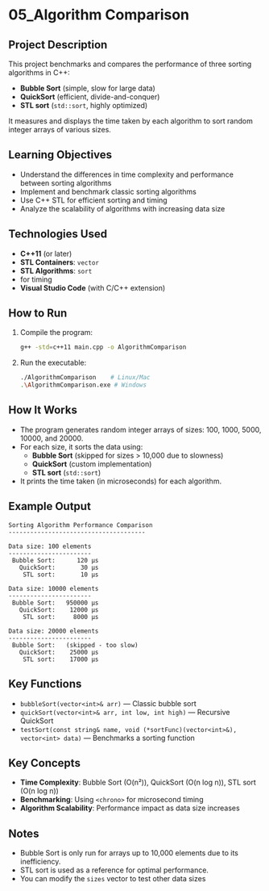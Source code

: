 # 05_Algorithm Comparison

## Project Description
This project benchmarks and compares the performance of three sorting algorithms in C++:
- **Bubble Sort** (simple, slow for large data)
- **QuickSort** (efficient, divide-and-conquer)
- **STL sort** (`std::sort`, highly optimized)

It measures and displays the time taken by each algorithm to sort random integer arrays of various sizes.

## Learning Objectives
- Understand the differences in time complexity and performance between sorting algorithms
- Implement and benchmark classic sorting algorithms
- Use C++ STL for efficient sorting and timing
- Analyze the scalability of algorithms with increasing data size

## Technologies Used
- **C++11** (or later)
- **STL Containers**: `vector`
- **STL Algorithms**: `sort`
- **<chrono>** for timing
- **Visual Studio Code** (with C/C++ extension)

## How to Run
1. Compile the program:
   ```bash
   g++ -std=c++11 main.cpp -o AlgorithmComparison
   ```
2. Run the executable:
   ```bash
   ./AlgorithmComparison    # Linux/Mac
   .\AlgorithmComparison.exe # Windows
   ```

## How It Works

- The program generates random integer arrays of sizes: 100, 1000, 5000, 10000, and 20000.
- For each size, it sorts the data using:
  - **Bubble Sort** (skipped for sizes > 10,000 due to slowness)
  - **QuickSort** (custom implementation)
  - **STL sort** (`std::sort`)
- It prints the time taken (in microseconds) for each algorithm.

## Example Output
```
Sorting Algorithm Performance Comparison
--------------------------------------

Data size: 100 elements
-----------------------
 Bubble Sort:      120 μs
   QuickSort:       30 μs
    STL sort:       10 μs

Data size: 10000 elements
-----------------------
 Bubble Sort:   950000 μs
   QuickSort:    12000 μs
    STL sort:     8000 μs

Data size: 20000 elements
-----------------------
 Bubble Sort:   (skipped - too slow)
   QuickSort:    25000 μs
    STL sort:    17000 μs
```

## Key Functions

- `bubbleSort(vector<int>& arr)` — Classic bubble sort
- `quickSort(vector<int>& arr, int low, int high)` — Recursive QuickSort
- `testSort(const string& name, void (*sortFunc)(vector<int>&), vector<int> data)` — Benchmarks a sorting function

## Key Concepts
- **Time Complexity**: Bubble Sort (O(n²)), QuickSort (O(n log n)), STL sort (O(n log n))
- **Benchmarking**: Using `<chrono>` for microsecond timing
- **Algorithm Scalability**: Performance impact as data size increases

## Notes
- Bubble Sort is only run for arrays up to 10,000 elements due to its inefficiency.
- STL sort is used as a reference for optimal performance.
- You can modify the `sizes` vector to test other data sizes